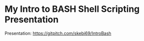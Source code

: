 # My Intro to BASH Shell Scripting Presentation
Presentation: https://gitpitch.com/skebi69/IntroBash
